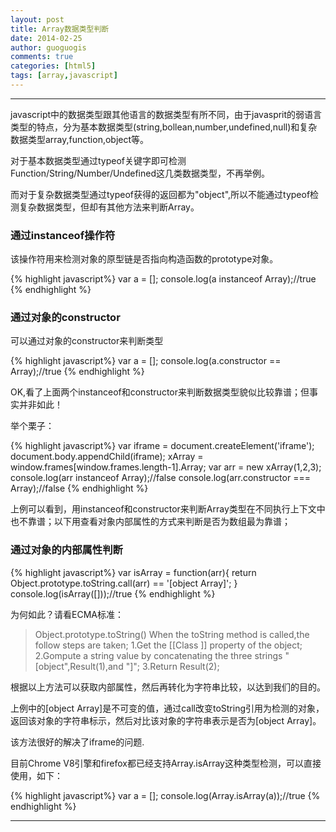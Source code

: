 ```yaml
---
layout: post
title: Array数据类型判断
date: 2014-02-25
author: guoguogis
comments: true
categories: [html5]
tags: [array,javascript]
---
```

-------

javascript中的数据类型跟其他语言的数据类型有所不同，由于javasprit的弱语言类型的特点，分为基本数据类型(string,bollean,number,undefined,null)和复杂数据类型array,function,object等。

对于基本数据类型通过typeof关键字即可检测Function/String/Number/Undefined这几类数据类型，不再举例。

而对于复杂数据类型通过typeof获得的返回都为"object",所以不能通过typeof检测复杂数据类型，但却有其他方法来判断Array。

### 通过instanceof操作符

该操作符用来检测对象的原型链是否指向构造函数的prototype对象。

{% highlight javascript%}
var a = [];
console.log(a instanceof Array);//true
{% endhighlight %}

### 通过对象的constructor

可以通过对象的constructor来判断类型

{% highlight javascript%}
var a = [];
console.log(a.constructor == Array);//true
{% endhighlight %}

OK,看了上面两个instanceof和constructor来判断数据类型貌似比较靠谱；但事实并非如此！

举个栗子：

{% highlight javascript%}
var iframe = document.createElement('iframe');
document.body.appendChild(iframe);
xArray = window.frames[window.frames.length-1].Array;
var arr = new xArray(1,2,3);
console.log(arr instanceof Array);//false
console.log(arr.constructor === Array);//false
{% endhighlight %}

上例可以看到，用instanceof和constructor来判断Array类型在不同执行上下文中也不靠谱；以下用查看对象内部属性的方式来判断是否为数组最为靠谱；

### 通过对象的内部属性判断

{% highlight javascript%}
var isArray = function(arr){
    return Object.prototype.toString.call(arr) == '[object Array]';
}
console.log(isArray([]));//true
{% endhighlight %}

为何如此？请看ECMA标准：

>Object.prototype.toString() When the toString method is called,the follow steps are taken;
>1.Get the [[Class ]] property of the object;
>2.Gompute a string value by concatenating the three strings "[object",Result(1),and "]";
>3.Return Result(2);

根据以上方法可以获取内部属性，然后再转化为字符串比较，以达到我们的目的。

上例中的[object Array]是不可变的值，通过call改变toString引用为检测的对象，返回该对象的字符串标示，然后对比该对象的字符串表示是否为[object Array]。

该方法很好的解决了iframe的问题.


目前Chrome V8引擎和firefox都已经支持Array.isArray这种类型检测，可以直接使用，如下：

{% highlight javascript%}
var a = [];
console.log(Array.isArray(a));//true
{% endhighlight %}

-------

